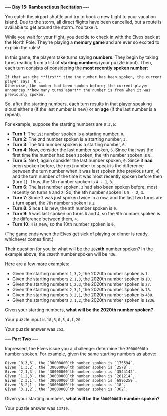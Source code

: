 **--- Day 15: Rambunctious Recitation ---**

You catch the airport shuttle and try to book a new flight to your vacation island. Due to the storm, all direct flights have been cancelled, but a route is available to get around the storm. You take it.

While you wait for your flight, you decide to check in with the Elves back at the North Pole. They're playing a **memory game** and are ever so excited to explain the rules!

In this game, the players take turns saying **numbers**. They begin by taking turns reading from a list of **starting numbers** (your puzzle input). Then, each turn consists of considering the **most recently spoken number**:

    If that was the **first** time the number has been spoken, the current player says `0`.
    Otherwise, the number had been spoken before; the current player announces **how many turns apart** the number is from when it was previously spoken.

So, after the starting numbers, each turn results in that player speaking aloud either `0` (if the last number is new) or an **age** (if the last number is a repeat).

For example, suppose the starting numbers are `0,3,6`:

* **Turn 1**: The `1`st number spoken is a starting number, `0`.
* **Turn 2**: The `2`nd number spoken is a starting number, `3`.
* **Turn 3**: The `3`rd number spoken is a starting number, `6`.
* **Turn 4**: Now, consider the last number spoken, `6`. Since that was the first time the number had been spoken, the `4`th number spoken is `0`.
* **Turn 5**: Next, again consider the last number spoken, `0`. Since it **had** been spoken before, the next number to speak is the difference between the turn number when it was last spoken (the previous turn, `4`) and the turn number of the time it was most recently spoken before then (turn `1`). Thus, the `5`th number spoken is `4 - 1`, `3`.
* **Turn 6**: The last number spoken, `3` had also been spoken before, most recently on turns `5` and `2`. So, the `6`th number spoken is `5 - 2`, `3`.
* **Turn 7**: Since `3` was just spoken twice in a row, and the last two turns are `1` turn apart, the `7`th number spoken is `1`.
* **Turn 8**: Since `1` is new, the `8`th number spoken is `0`.
* **Turn 9**: `0` was last spoken on turns `8` and `4`, so the `9`th number spoken is the difference between them, `4`.
* **Turn 10**: `4` is new, so the 10th number spoken is `0`.

(The game ends when the Elves get sick of playing or dinner is ready, whichever comes first.)

Their question for you is: what will be the **`2020`th** number spoken? In the example above, the `2020`th number spoken will be `436`.

Here are a few more examples:

* Given the starting numbers `1,3,2`, the 2020th number spoken is `1`.
* Given the starting numbers `2,1,3`, the 2020th number spoken is `10`.
* Given the starting numbers `1,2,3`, the 2020th number spoken is `27`.
* Given the starting numbers `2,3,1`, the 2020th number spoken is `78`.
* Given the starting numbers `3,2,1`, the 2020th number spoken is `438`.
* Given the starting numbers `3,1,2`, the 2020th number spoken is `1836`.

Given your starting numbers, **what will be the 2020th number spoken?**

Your puzzle input is `18,8,0,5,4,1,20`.

Your puzzle answer was `253`.

**--- Part Two ---**

Impressed, the Elves issue you a challenge: determine the `30000000`th number spoken. For example, given the same starting numbers as above:

    Given `0,3,6`, the `30000000`th number spoken is `175594`.
    Given `1,3,2`, the `30000000`th number spoken is `2578`.
    Given `2,1,3`, the `30000000`th number spoken is `3544142`.
    Given `1,2,3`, the `30000000`th number spoken is `261214`.
    Given `2,3,1`, the `30000000`th number spoken is `6895259`.
    Given `3,2,1`, the `30000000`th number spoken is `18`.
    Given `3,1,2`, the `30000000`th number spoken is `362`.

Given your starting numbers, **what will be the `30000000`th number spoken?**

Your puzzle answer was `13710`.

